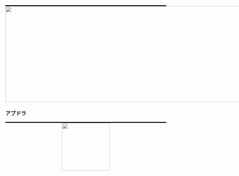 <hr style="width: 100%; border: none; border-top: 2px solid black; margin: 0;">
<div style="width: 100vw; overflow: hidden;">
  <img src="" 
       style="width: 100vw; height: 300px; object-fit: fill;" />
</div>
<h4 align="left">
</h4>
<h3>アブドラ</h3>
<hr style="width: 100%; border: none; border-top: 2px solid black; margin: 0;">

</div>
<div align="center"> <img height="150px" src="https://media4.giphy.com/media/v1.Y2lkPTc5MGI3NjExNzJ6azFwdmFpdm52emloY3F4Yng3ZzZiczg1dm1seGgwNHJiMjByeCZlcD12MV9pbnRlcm5hbF9naWZfYnlfaWQmY3Q9cw/P22ErVqWLCQMzQQ2yI/giphy.gif"/></div>
